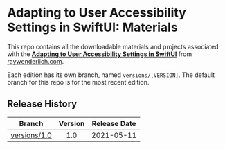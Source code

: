 # Adapting to User Accessibility Settings in SwiftUI: Materials


This repo contains all the downloadable materials and projects associated with the **[Adapting to User Accessibility Settings in SwiftUI](https://www.raywenderlich.com/20656613-adapting-to-user-accessibility-settings-in-swiftui)** from [raywenderlich.com](https://www.raywenderlich.com).

Each edition has its own branch, named `versions/[VERSION]`. The default branch for this repo is for the most recent edition.

## Release History

| Branch                                                                                  | Version | Release Date |
| --------------------------------------------------------------------------------------- |:-------:|:------------:|
| [versions/1.0](https://github.com/raywenderlich/video-uass-materials/tree/versions/1.0) | 1.0     | 2021-05-11   |
